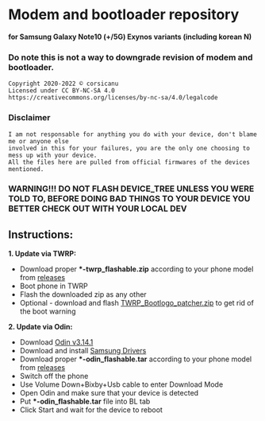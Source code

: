 # Modem and bootloader repository 
**for Samsung Galaxy Note10 (+/5G) Exynos variants (including korean N)**

### Do note this is not a way to downgrade revision of modem and bootloader.

```
Copyright 2020-2022 © corsicanu
Licensed under CC BY-NC-SA 4.0
https://creativecommons.org/licenses/by-nc-sa/4.0/legalcode
```
### Disclaimer
```
I am not responsable for anything you do with your device, don't blame me or anyone else 
involved in this for your failures, you are the only one choosing to mess up with your device. 
All the files here are pulled from official firmwares of the devices mentioned.
```

### WARNING!!! DO NOT FLASH DEVICE_TREE UNLESS YOU WERE TOLD TO, BEFORE DOING BAD THINGS TO YOUR DEVICE YOU BETTER CHECK OUT WITH YOUR LOCAL DEV

## Instructions:
**1. Update via TWRP:**
   - Download proper  **\*\-twrp\_flashable\.zip** according to your phone model from [releases](https://github.com/corsicanu/9825-bootloaders_and_modems/releases) 
   - Boot phone in TWRP
   - Flash the downloaded zip as any other
   - Optional - download and flash [TWRP_Bootlogo_patcher.zip](https://downloads.corsicanu.ro/samsung/TWRP_Bootlogo_patcher.zip) to get rid of the boot warning

**2. Update via Odin:**
   - Download [Odin v3.14.1](https://downloads.corsicanu.ro/samsung/Odin3_v3.14.1.zip)
   - Download and install [Samsung Drivers](https://downloads.corsicanu.ro/samsung/SAMSUNG_USB_Driver_for_Mobile_Phones.zip)
   - Download proper **\*\-odin\_flashable\.tar** according to your phone model from [releases](https://github.com/corsicanu/9825-bootloaders_and_modems/releases)
   - Switch off the phone
   - Use Volume Down+Bixby+Usb cable to enter Download Mode
   - Open Odin and make sure that your device is detected
   - Put **\*\-odin\_flashable\.tar** file into BL tab
   - Click Start and wait for the device to reboot

